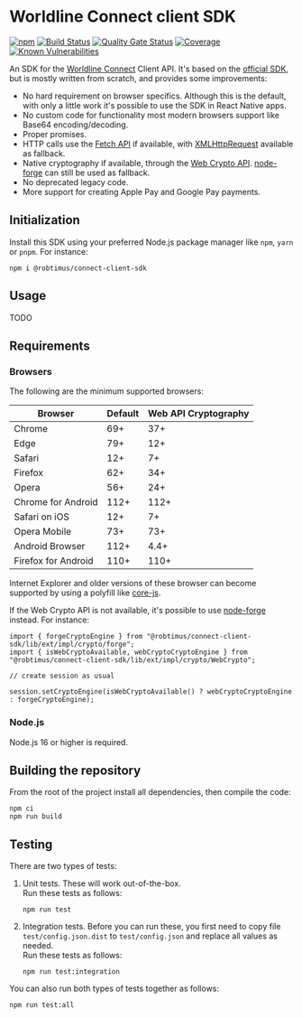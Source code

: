 # Worldline Connect client SDK
[![npm](https://img.shields.io/npm/v/@robtimus/connect-client-sdk)](https://www.npmjs.com/package/@robtimus/connect-client-sdk)
[![Build Status](https://github.com/robtimus/connect-client-sdk-ts/actions/workflows/build.yml/badge.svg)](https://github.com/robtimus/connect-client-sdk-ts/actions/workflows/build.yml)
[![Quality Gate Status](https://sonarcloud.io/api/project_badges/measure?project=robtimus%3Aconnect-client-sdk&metric=alert_status)](https://sonarcloud.io/summary/overall?id=robtimus%3Aconnect-client-sdk)
[![Coverage](https://sonarcloud.io/api/project_badges/measure?project=robtimus%3Aconnect-client-sdk&metric=coverage)](https://sonarcloud.io/summary/overall?id=robtimus%3Aconnect-client-sdk)
[![Known Vulnerabilities](https://snyk.io/test/github/robtimus/connect-client-sdk-ts/badge.svg)](https://snyk.io/test/github/robtimus/connect-client-sdk-ts)

An SDK for the [Worldline Connect](https://epayments.developer-ingenico.com/) Client API. It's based on the [official SDK](https://github.com/Ingenico-ePayments/connect-sdk-client-js), but is mostly written from scratch, and provides some improvements:

* No hard requirement on browser specifics. Although this is the default, with only a little work it's possible to use the SDK in React Native apps.
* No custom code for functionality most modern browsers support like Base64 encoding/decoding.
* Proper promises.
* HTTP calls use the [Fetch API](https://developer.mozilla.org/en-US/docs/Web/API/Fetch_API) if available, with [XMLHttpRequest](https://developer.mozilla.org/en-US/docs/Web/API/XMLHttpRequest) available as fallback.
* Native cryptography if available, through the [Web Crypto API](https://developer.mozilla.org/en-US/docs/Web/API/Web_Crypto_API). [node-forge](https://www.npmjs.com/package/node-forge) can still be used as fallback.
* No deprecated legacy code.
* More support for creating Apple Pay and Google Pay payments.

## Initialization

Install this SDK using your preferred Node.js package manager like `npm`, `yarn` or `pnpm`. For instance:

    npm i @robtimus/connect-client-sdk

## Usage

TODO

## Requirements

### Browsers

The following are the minimum supported browsers:

| Browser             | Default  | Web API Cryptography |
|---------------------|----------|----------------------|
| Chrome              | 69+      | 37+                  |
| Edge                | 79+      | 12+                  |
| Safari              | 12+      | 7+                   |
| Firefox             | 62+      | 34+                  |
| Opera               | 56+      | 24+                  |
| Chrome for Android  | 112+     | 112+                 |
| Safari on iOS       | 12+      | 7+                   |
| Opera Mobile        | 73+      | 73+                  |
| Android Browser     | 112+     | 4.4+                 |
| Firefox for Android | 110+     | 110+                 |

Internet Explorer and older versions of these browser can become supported by using a polyfill like [core-js](https://www.npmjs.com/package/core-js).

If the Web Crypto API is not available, it's possible to use [node-forge](https://www.npmjs.com/package/node-forge) instead. For instance:

```
import { forgeCryptoEngine } from "@robtimus/connect-client-sdk/lib/ext/impl/crypto/forge";
import { isWebCryptoAvailable, webCryptoCryptoEngine } from "@robtimus/connect-client-sdk/lib/ext/impl/crypto/WebCrypto";

// create session as usual

session.setCryptoEngine(isWebCryptoAvailable() ? webCryptoCryptoEngine : forgeCryptoEngine);
```

### Node.js

Node.js 16 or higher is required.

## Building the repository

From the root of the project install all dependencies, then compile the code:

    npm ci
    npm run build

## Testing

There are two types of tests:

1. Unit tests. These will work out-of-the-box.\
   Run these tests as follows:

    ```
    npm run test
    ```
2. Integration tests. Before you can run these, you first need to copy file `test/config.json.dist` to `test/config.json` and replace all values as needed.\
   Run these tests as follows:

    ```
    npm run test:integration
    ```

You can also run both types of tests together as follows:

    npm run test:all
